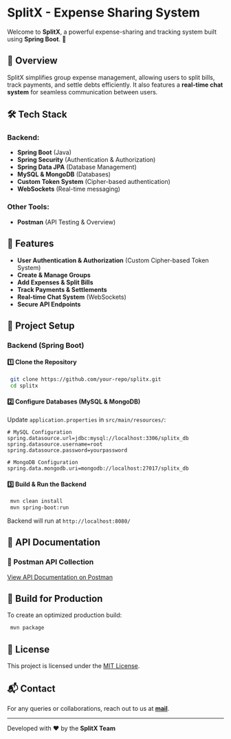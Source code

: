 # SplitX - Expense Sharing System

Welcome to **SplitX**, a powerful expense-sharing and tracking system built using **Spring Boot**. 🚀

## 📌 Overview
SplitX simplifies group expense management, allowing users to split bills, track payments, and settle debts efficiently. It also features a **real-time chat system** for seamless communication between users.

## 🛠 Tech Stack
### Backend:
- **Spring Boot** (Java)
- **Spring Security** (Authentication & Authorization)
- **Spring Data JPA** (Database Management)
- **MySQL & MongoDB** (Databases)
- **Custom Token System** (Cipher-based authentication)
- **WebSockets** (Real-time messaging)

### Other Tools:
- **Postman** (API Testing & Overview)

## 🚀 Features
- **User Authentication & Authorization** (Custom Cipher-based Token System)
- **Create & Manage Groups**
- **Add Expenses & Split Bills**
- **Track Payments & Settlements**
- **Real-time Chat System** (WebSockets)
- **Secure API Endpoints**

## 📂 Project Setup
### Backend (Spring Boot)
#### 1️⃣ Clone the Repository
```sh
 git clone https://github.com/your-repo/splitx.git
 cd splitx
```

#### 2️⃣ Configure Databases (MySQL & MongoDB)
Update `application.properties` in `src/main/resources/`:
```properties
# MySQL Configuration
spring.datasource.url=jdbc:mysql://localhost:3306/splitx_db
spring.datasource.username=root
spring.datasource.password=yourpassword

# MongoDB Configuration
spring.data.mongodb.uri=mongodb://localhost:27017/splitx_db
```

#### 3️⃣ Build & Run the Backend
```sh
 mvn clean install
 mvn spring-boot:run
```
Backend will run at `http://localhost:8080/`

## 📜 API Documentation
### 🔹 Postman API Collection
[View API Documentation on Postman](https://documenter.getpostman.com/view/33952195/2sAYdkGoTM)

## 🔧 Build for Production
To create an optimized production build:
```sh
 mvn package
```

## 📜 License
This project is licensed under the [MIT License](LICENSE).

## 📬 Contact
For any queries or collaborations, reach out to us at **[mail](mailto:harshprakash06@outlook.com)**.

---
Developed with ❤️ by the **SplitX Team**
